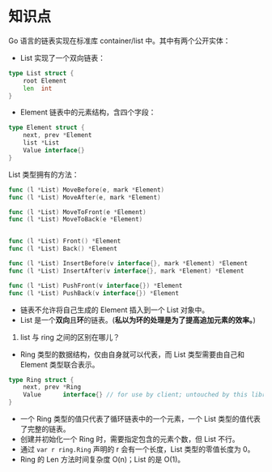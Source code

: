 # 知识点

Go 语言的链表实现在标准库 container/list 中。其中有两个公开实体：
- List 实现了一个双向链表：
```go
type List struct {
	root Element 
	len  int 
}
```
- Element 链表中的元素结构，含四个字段：
```go
type Element struct {
	next, prev *Element
	list *List
	Value interface{}
}
```

List 类型拥有的方法：
```go
func (l *List) MoveBefore(e, mark *Element)
func (l *List) MoveAfter(e, mark *Element)

func (l *List) MoveToFront(e *Element)
func (l *List) MoveToBack(e *Element)


func (l *List) Front() *Element
func (l *List) Back() *Element

func (l *List) InsertBefore(v interface{}, mark *Element) *Element
func (l *List) InsertAfter(v interface{}, mark *Element) *Element

func (l *List) PushFront(v interface{}) *Element
func (l *List) PushBack(v interface{}) *Element
```
- 链表不允许将自己生成的 Element 插入到一个 List 对象中。
- List 是一个**双向**且**环**的链表。(**私以为环的处理是为了提高追加元素的效率。**)

1. list 与 ring 之间的区别在哪儿？
- Ring 类型的数据结构，仅由自身就可以代表，而 List 类型需要由自己和 Element 类型联合表示。
```go
type Ring struct {
	next, prev *Ring
	Value      interface{} // for use by client; untouched by this library
}
```
- 一个 Ring 类型的值只代表了循环链表中的一个元素，一个 List 类型的值代表了完整的链表。
- 创建并初始化一个 Ring 时，需要指定包含的元素个数，但 List 不行。
- 通过 `var r ring.Ring` 声明的 r 会有一个长度，List 类型的零值长度为 0。
- Ring 的 Len 方法时间复杂度 O(n)；List 的是 O(1)。